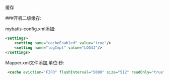 缓存

###开机二级缓存:

mybatis-config.xml添加:
```xml
<settings>
    <setting name="cacheEnabled" value="true"/>
    <setting name="logImpl" value="LOG4J"/>
</settings>
```
Mapper.xml文件添加,单位:秒:
```xml
 <cache eviction="FIFO" flushInterval="5000" size="512" readOnly="true" />
```

